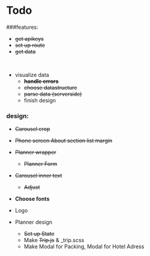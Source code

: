 # Todo

###features:
* ~~get apikeys~~
* ~~set up route~~
* ~~get data~~
<br/>

* visualize data
    * ~~**handle errors**~~
    * ~~choose datastructure~~
    * ~~parse data (serverside)~~
    * finish design


### design:
* ~~Carousel crop~~
* ~~Phone screen About section list margin~~
* ~~Planner wrapper~~
    * ~~Planner Form~~
* ~~Carousel inner text~~ 
    * ~~Adjust~~  
      
        
        

* **Choose fonts**
* Logo
* Planner design
    * ~~Set up State~~
    * Make ~~Trip.js~~ & _trip.scss
    * Make Modal for Packing, Modal for Hotel Adress
